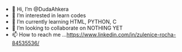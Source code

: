 - 👋 Hi, I’m @DudaAhkera
- 👀 I’m interested in learn codes
- 🌱 I’m currently learning HTML, PYTHON, C
- 💞️ I’m looking to collaborate on NOTHING YET
- 📫 How to reach me ...<https://www.linkedin.com/in/zulenice-rocha-84535536/>

<!---
DudaAhkera/DudaAhkera is a ✨ special ✨ repository because its `README.md` (this file) appears on your GitHub profile.
You can click the Preview link to take a look at your changes.
--->

